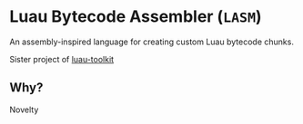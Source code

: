 # Luau Bytecode Assembler (`LASM`)

An assembly-inspired language for creating custom Luau bytecode chunks.

Sister project of [luau-toolkit](https://github.com/plainenglishh/luau-toolkit/)

## Why?

Novelty
